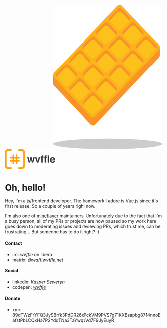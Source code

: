 <img align="right" src="https://github.com/wvffle/wvffle/blob/master/waffle.svg" alt="Illustration of a css waffle from my codepen (https://codepen.io/wvffle/pen/EyJxwa)" width=350px height=465px/>
<img src="https://raw.githubusercontent.com/wvffle/wvffle-logo/master/logo-horizontal.svg" alt="[#] wvffle" width="160">


# Oh, hello!
Hey, I'm a js/frontend developer. The framework I adore is Vue.js since it's first release. So a couple of years right now.

I'm also one of [mineflayer](https://github.com/PrismarineJS/mineflayer) maintainers. Unfortunately due to the fact that I'm a busy person, all of my PRs or projects are now paused so my work here goes down to moderating issues and reviewing PRs, which trust me, can be frustrating... But someone has to do it right? :)

#### Contact
- irc: *wvffle* on libera
- matrix: *[@waff:wvffle.net](https://matrix.to/#/@waff:wvffle.net)*

#### Social
- linkedin: *[Kasper Seweryn](https://www.linkedin.com/in/kasper-seweryn-553241167/)*
- codepen: *[wvffle](https://codepen.io/wvffle)*

#### Donate
- xmr: 89dTWzFrYFQ3JySBrfk3PdDR26xPckVM9PVS7g71KXBsapbg8714nnoEafstPbLCQxHa7P2YdqTNa3TaYwqxVd7F9JyEuyR
